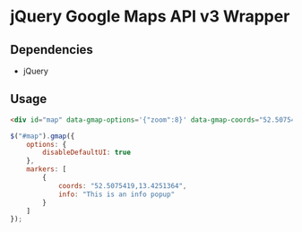 # jQuery Google Maps API v3 Wrapper

## Dependencies

* jQuery

## Usage

```HTML
<div id="map" data-gmap-options='{"zoom":8}' data-gmap-coords="52.5075419,13.4251364"></div>
```

```JavaScript
$("#map").gmap({
    options: {
        disableDefaultUI: true
    },
    markers: [
        {
            coords: "52.5075419,13.4251364",
            info: "This is an info popup"
        }
    ]
});
```
